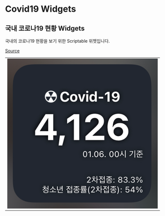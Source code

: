 # Covid19 Widgets

## 국내 코로나19 현황 Widgets

국내의 코로나19 현황을 보기 위한 Scriptable 위젯입니다.

[Source](covid19_kr.js)

|                     |
| ------------------- |
| ![](img/logo.png) |
